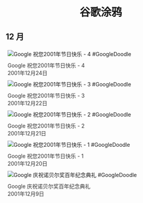 
<h1 align="center"> 谷歌涂鸦 </h1>




## 12 月

<div class="image">


<img src="" alt="Google 祝您2001年节日快乐 - 4 #GoogleDoodle" style="margin: 5px"/>
<div class="info" style="font-size: 14px; color:#333333; margin:5px"><div class="title">Google 祝您2001年节日快乐 - 4</div><div class="date">2001年12月24日</div></div>

<img src="" alt="Google 祝您2001年节日快乐 - 3 #GoogleDoodle" style="margin: 5px"/>
<div class="info" style="font-size: 14px; color:#333333; margin:5px"><div class="title">Google 祝您2001年节日快乐 - 3</div><div class="date">2001年12月22日</div></div>

<img src="" alt="Google 祝您2001年节日快乐 - 2 #GoogleDoodle" style="margin: 5px"/>
<div class="info" style="font-size: 14px; color:#333333; margin:5px"><div class="title">Google 祝您2001年节日快乐 - 2</div><div class="date">2001年12月21日</div></div>

<img src="" alt="Google 祝您2001年节日快乐 - 1 #GoogleDoodle" style="margin: 5px"/>
<div class="info" style="font-size: 14px; color:#333333; margin:5px"><div class="title">Google 祝您2001年节日快乐 - 1</div><div class="date">2001年12月20日</div></div>

<img src="" alt="Google 庆祝诺贝尔奖百年纪念典礼 #GoogleDoodle" style="margin: 5px"/>
<div class="info" style="font-size: 14px; color:#333333; margin:5px"><div class="title">Google 庆祝诺贝尔奖百年纪念典礼</div><div class="date">2001年12月9日</div></div>

</div>








